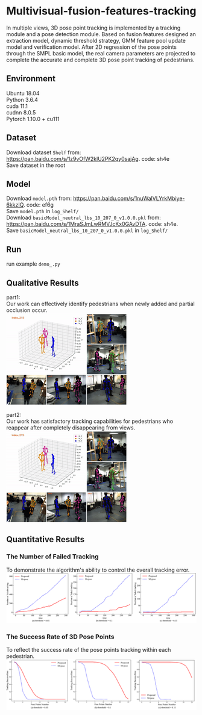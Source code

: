 # Multivisual-fusion-features-tracking
In multiple views, 3D pose point tracking is implemented by a tracking module and a pose detection module. Based on fusion features designed an extraction model, dynamic threshold strategy, GMM feature pool update model and verification model. After 2D regression of the pose points through the SMPL basic model, the real camera parameters are projected to complete the accurate and complete 3D pose point tracking of pedestrians.

## Environment
Ubuntu 18.04  
Python 3.6.4  
cuda 11.1  
cudnn 8.0.5  
Pytorch 1.10.0 + cu111

## Dataset
Download dataset `Shelf` from: https://pan.baidu.com/s/1z9vOfW2klU2PK2qy0sajAg. code: sh4e  
Save dataset in the root  

## Model
Download `model.pth` from: https://pan.baidu.com/s/1nuWalVLYrkMbiye-6kkzIQ. code: ef6g  
Save `model.pth` in `log_Shelf/`  
Download `basicModel_neutral_lbs_10_207_0_v1.0.0.pkl` from: https://pan.baidu.com/s/1MraSJmLwRMVJcKx0GAvDTA. code: sh4e.   
Save `basicModel_neutral_lbs_10_207_0_v1.0.0.pkl` in `log_Shelf/`  

## Run
run example `demo_.py`  

## Qualitative Results
part1:     
Our work can effectively identify pedestrians when newly added and partial occlusion occur.   
![gif1](https://github.com/HYJtooo/Multivisual-fusion-features-tracking/blob/HYJtooo-patch-1/part1-gif.gif)  

part2:  
Our work has satisfactory tracking capabilities for pedestrians who reappear after completely disappearing from views.   
![gif2](https://github.com/HYJtooo/Multivisual-fusion-features-tracking/blob/HYJtooo-patch-1/part2-gif.gif)  

## Quantitative Results

### The Number of Failed Tracking
To demonstrate the algorithm's ability to control the overall tracking error.   
![pic1](https://github.com/HYJtooo/Multivisual-fusion-features-tracking/blob/HYJtooo-patch-1/failedtracking.svg)  

### The Success Rate of 3D Pose Points
To reflect the success rate of the pose points tracking within each pedestrian.   
![pic2](https://github.com/HYJtooo/Multivisual-fusion-features-tracking/blob/HYJtooo-patch-1/pointssuccess.svg)
